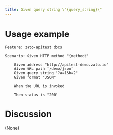 ```yaml
---
title: Given query string \"{query_string}\"
---
```


Usage example
=============

    Feature: zato-apitest docs

    Scenario: Given HTTP method "{method}"

        Given address "http://apitest-demo.zato.io"
        Given URL path "/demo/json"
        Given query string "?a=1&b=2"
        Given format "JSON"

        When the URL is invoked

        Then status is "200"

Discussion
==========

(None)
